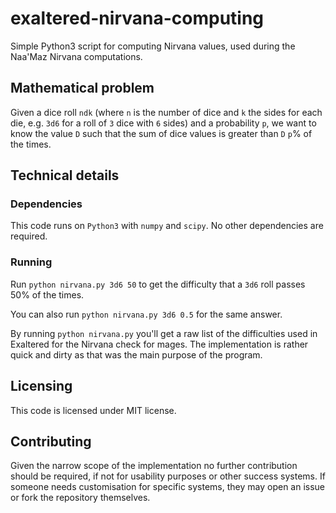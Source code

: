 # exaltered-nirvana-computing
Simple Python3 script for computing Nirvana values, used during the Naa'Maz Nirvana computations.

## Mathematical problem
Given a dice roll `ndk` (where `n` is the number of dice and `k` the sides for each die, e.g. `3d6` for a roll of `3` dice with `6` sides) and a probability `p`, we want to know the value `D` such that the sum of dice values is greater than `D` `p`% of the times.

## Technical details

### Dependencies
This code runs on `Python3` with `numpy` and `scipy`. No other dependencies are required.

### Running
Run `python nirvana.py 3d6 50` to get the difficulty that a `3d6` roll passes 50% of the times.

You can also run `python nirvana.py 3d6 0.5` for the same answer.

By running `python nirvana.py` you'll get a raw list of the difficulties used in Exaltered for the Nirvana check for mages.
The implementation is rather quick and dirty as that was the main purpose of the program.

## Licensing
This code is licensed under MIT license.

## Contributing
Given the narrow scope of the implementation no further contribution should be required, if not for usability purposes or other success systems. If someone needs customisation for specific systems, they may open an issue or fork the repository themselves.
